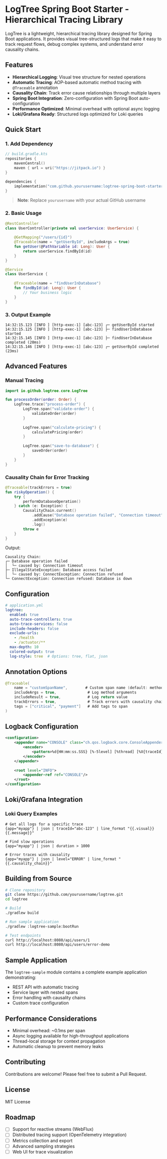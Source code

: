 # LogTree Spring Boot Starter - Hierarchical Tracing Library

LogTree is a lightweight, hierarchical tracing library designed for Spring Boot applications. It provides visual tree-structured logs that make it easy to track request flows, debug complex systems, and understand error causality chains.

## Features

- **Hierarchical Logging**: Visual tree structure for nested operations
- **Automatic Tracing**: AOP-based automatic method tracing with `@Traceable` annotation
- **Causality Chain**: Track error cause relationships through multiple layers
- **Spring Boot Integration**: Zero-configuration with Spring Boot auto-configuration
- **Performance Optimized**: Minimal overhead with optional async logging
- **Loki/Grafana Ready**: Structured logs optimized for Loki queries

## Quick Start

### 1. Add Dependency

```kotlin
// build.gradle.kts
repositories {
    mavenCentral()
    maven { url = uri("https://jitpack.io") }
}

dependencies {
    implementation("com.github.yourusername:logtree-spring-boot-starter:1.0.0")
}
```

> **Note**: Replace `yourusername` with your actual GitHub username

### 2. Basic Usage

```kotlin
@RestController
class UserController(private val userService: UserService) {
    
    @GetMapping("/users/{id}")
    @Traceable(name = "getUserById", includeArgs = true)
    fun getUser(@PathVariable id: Long): User {
        return userService.findById(id)
    }
}

@Service
class UserService {
    
    @Traceable(name = "findUserInDatabase")
    fun findById(id: Long): User {
        // Your business logic
    }
}
```

### 3. Output Example

```
14:32:15.123 [INFO ] [http-exec-1] [abc-123] ┌─ getUserById started
14:32:15.125 [INFO ] [http-exec-1] [abc-123] ├─ findUserInDatabase started
14:32:15.145 [INFO ] [http-exec-1] [abc-123] ├─ findUserInDatabase completed (20ms)
14:32:15.146 [INFO ] [http-exec-1] [abc-123] ┌─ getUserById completed (23ms)
```

## Advanced Features

### Manual Tracing

```kotlin
import io.github.logtree.core.LogTree

fun processOrder(order: Order) {
    LogTree.trace("process-order") {
        LogTree.span("validate-order") {
            validateOrder(order)
        }
        
        LogTree.span("calculate-pricing") {
            calculatePricing(order)
        }
        
        LogTree.span("save-to-database") {
            saveOrder(order)
        }
    }
}
```

### Causality Chain for Error Tracking

```kotlin
@Traceable(trackErrors = true)
fun riskyOperation() {
    try {
        performDatabaseOperation()
    } catch (e: Exception) {
        CausalityChain.current()
            .addCause("Database operation failed", "Connection timeout")
            .addException(e)
            .log()
        throw e
    }
}
```

Output:
```
Causality Chain:
┌─ Database operation failed
│  └─ caused by: Connection timeout
├─ IllegalStateException: Database access failed
│  └─ caused by: ConnectException: Connection refused
└─ ConnectException: Connection refused: Database is down
```

## Configuration

```yaml
# application.yml
logtree:
  enabled: true
  auto-trace-controllers: true
  auto-trace-services: false
  include-headers: false
  exclude-urls:
    - /health
    - /actuator/**
  max-depth: 10
  colored-output: true
  log-style: tree  # Options: tree, flat, json
```

## Annotation Options

```kotlin
@Traceable(
    name = "customSpanName",        # Custom span name (default: method name)
    includeArgs = true,              # Log method arguments
    includeResult = true,            # Log return value
    trackErrors = true,              # Track errors with causality chain
    tags = ["critical", "payment"]   # Add tags to span
)
```

## Logback Configuration

```xml
<configuration>
    <appender name="CONSOLE" class="ch.qos.logback.core.ConsoleAppender">
        <encoder>
            <pattern>%d{HH:mm:ss.SSS} [%-5level] [%thread] [%X{traceId}] %X{visual} %logger{36} - %msg%n</pattern>
        </encoder>
    </appender>
    
    <root level="INFO">
        <appender-ref ref="CONSOLE"/>
    </root>
</configuration>
```

## Loki/Grafana Integration

### Loki Query Examples

```promql
# Get all logs for a specific trace
{app="myapp"} | json | traceId="abc-123" | line_format "{{.visual}} {{.message}}"

# Find slow operations
{app="myapp"} | json | duration > 1000

# Error traces with causality
{app="myapp"} | json | level="ERROR" | line_format "{{.causality_chain}}"
```

## Building from Source

```bash
# Clone repository
git clone https://github.com/yourusername/logtree.git
cd logtree

# Build
./gradlew build

# Run sample application
./gradlew :logtree-sample:bootRun

# Test endpoints
curl http://localhost:8080/api/users/1
curl http://localhost:8080/api/users/error-demo
```

## Sample Application

The `logtree-sample` module contains a complete example application demonstrating:

- REST API with automatic tracing
- Service layer with nested spans
- Error handling with causality chains
- Custom trace configuration

## Performance Considerations

- Minimal overhead: ~0.1ms per span
- Async logging available for high-throughput applications
- Thread-local storage for context propagation
- Automatic cleanup to prevent memory leaks

## Contributing

Contributions are welcome! Please feel free to submit a Pull Request.

## License

MIT License

## Roadmap

- [ ] Support for reactive streams (WebFlux)
- [ ] Distributed tracing support (OpenTelemetry integration)
- [ ] Metrics collection and export
- [ ] Advanced sampling strategies
- [ ] Web UI for trace visualization